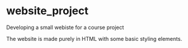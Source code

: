 # website_project
Developing a small webiste for a course project

The website is made purely in HTML with some basic styling elements.


